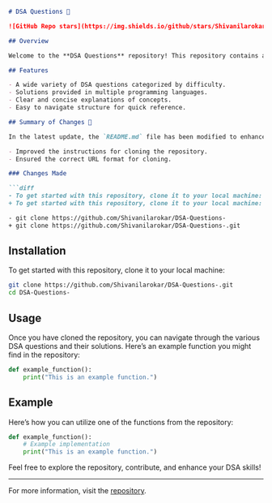 ```markdown
# DSA Questions 🚀

![GitHub Repo stars](https://img.shields.io/github/stars/Shivanilarokar/DSA-Questions-) ![GitHub issues](https://img.shields.io/github/issues/Shivanilarokar/DSA-Questions-) ![GitHub forks](https://img.shields.io/github/forks/Shivanilarokar/DSA-Questions-)

## Overview

Welcome to the **DSA Questions** repository! This repository contains a collection of data structure and algorithm questions that are frequently asked in technical interviews. Our goal is to provide a comprehensive resource for developers to practice and enhance their problem-solving skills.

## Features

- A wide variety of DSA questions categorized by difficulty.
- Solutions provided in multiple programming languages.
- Clear and concise explanations of concepts.
- Easy to navigate structure for quick reference.

## Summary of Changes 📝

In the latest update, the `README.md` file has been modified to enhance clarity and correctness. Here are the key changes made:

- Improved the instructions for cloning the repository.
- Ensured the correct URL format for cloning.

### Changes Made

```diff
- To get started with this repository, clone it to your local machine:
+ To get started with this repository, clone it to your local machine:
```

```bash
- git clone https://github.com/Shivanilarokar/DSA-Questions-
+ git clone https://github.com/Shivanilarokar/DSA-Questions-.git
```

## Installation

To get started with this repository, clone it to your local machine:

```bash
git clone https://github.com/Shivanilarokar/DSA-Questions-.git
cd DSA-Questions-
```

## Usage

Once you have cloned the repository, you can navigate through the various DSA questions and their solutions. Here’s an example function you might find in the repository:

```python
def example_function():
    print("This is an example function.")
```

## Example

Here’s how you can utilize one of the functions from the repository:

```python
def example_function():
    # Example implementation
    print("This is an example function.")
```

Feel free to explore the repository, contribute, and enhance your DSA skills!

---

For more information, visit the [repository](https://github.com/Shivanilarokar/DSA-Questions-).
```